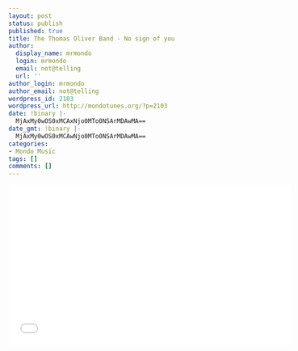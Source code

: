 ```yaml
---
layout: post
status: publish
published: true
title: The Thomas Oliver Band - No sign of you
author:
  display_name: mrmondo
  login: mrmondo
  email: not@telling
  url: ''
author_login: mrmondo
author_email: not@telling
wordpress_id: 2103
wordpress_url: http://mondotunes.org/?p=2103
date: !binary |-
  MjAxMy0wOS0xMCAxNjo0MTo0NSArMDAwMA==
date_gmt: !binary |-
  MjAxMy0wOS0xMCAwNjo0MTo0NSArMDAwMA==
categories:
- Mondo Music
tags: []
comments: []
---
```

<iframe width="560" height="315" src="//www.youtube.com/embed/9q0YnfYN_bk" frameborder="0"> </iframe>
